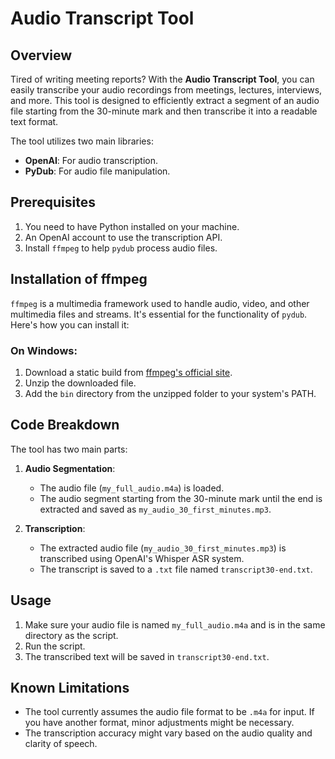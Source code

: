 # Audio Transcript Tool

## Overview
Tired of writing meeting reports? With the **Audio Transcript Tool**, you can easily transcribe your audio recordings from meetings, lectures, interviews, and more. This tool is designed to efficiently extract a segment of an audio file starting from the 30-minute mark and then transcribe it into a readable text format.

The tool utilizes two main libraries:
- **OpenAI**: For audio transcription.
- **PyDub**: For audio file manipulation.

## Prerequisites
1. You need to have Python installed on your machine.
2. An OpenAI account to use the transcription API.
3. Install `ffmpeg` to help `pydub` process audio files.

## Installation of ffmpeg
`ffmpeg` is a multimedia framework used to handle audio, video, and other multimedia files and streams. It's essential for the functionality of `pydub`. Here's how you can install it:

### On Windows:
1. Download a static build from [ffmpeg's official site](https://ffmpeg.org/download.html).
2. Unzip the downloaded file.
3. Add the `bin` directory from the unzipped folder to your system's PATH.

## Code Breakdown
The tool has two main parts:

1. **Audio Segmentation**: 
    - The audio file (`my_full_audio.m4a`) is loaded.
    - The audio segment starting from the 30-minute mark until the end is extracted and saved as `my_audio_30_first_minutes.mp3`.

2. **Transcription**:
    - The extracted audio file (`my_audio_30_first_minutes.mp3`) is transcribed using OpenAI's Whisper ASR system.
    - The transcript is saved to a `.txt` file named `transcript30-end.txt`.

## Usage
1. Make sure your audio file is named `my_full_audio.m4a` and is in the same directory as the script.
2. Run the script.
3. The transcribed text will be saved in `transcript30-end.txt`.

## Known Limitations
- The tool currently assumes the audio file format to be `.m4a` for input. If you have another format, minor adjustments might be necessary.
- The transcription accuracy might vary based on the audio quality and clarity of speech.
